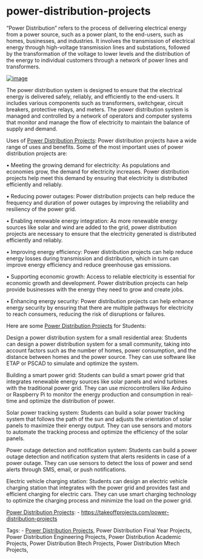 # power-distribution-projects

“Power Distribution” refers to the process of delivering electrical energy from a power source, such as a power plant, to the end-users, such as homes, businesses, and industries. It involves the transmission of electrical energy through high-voltage transmission lines and substations, followed by the transformation of the voltage to lower levels and the distribution of the energy to individual customers through a network of power lines and transformers.

[![image](https://user-images.githubusercontent.com/122364815/228803517-3050b1c4-be00-4a80-83be-d235a69aa4f8.png)](https://takeoffprojects.com/power-distribution-projects)

The power distribution system is designed to ensure that the electrical energy is delivered safely, reliably, and efficiently to the end-users. It includes various components such as transformers, switchgear, circuit breakers, protective relays, and meters. The power distribution system is managed and controlled by a network of operators and computer systems that monitor and manage the flow of electricity to maintain the balance of supply and demand.

Uses of [Power Distribution Projects](https://takeoffprojects.com/power-distribution-projects):
Power distribution projects have a wide range of uses and benefits. Some of the most important uses of power distribution projects are:

•	Meeting the growing demand for electricity: As populations and economies grow, the demand for electricity increases. Power distribution projects help meet this demand by ensuring that electricity is distributed efficiently and reliably.

•	Reducing power outages: Power distribution projects can help reduce the frequency and duration of power outages by improving the reliability and resiliency of the power grid.

•	Enabling renewable energy integration: As more renewable energy sources like solar and wind are added to the grid, power distribution projects are necessary to ensure that the electricity generated is distributed efficiently and reliably.

•	Improving energy efficiency: Power distribution projects can help reduce energy losses during transmission and distribution, which in turn can improve energy efficiency and reduce greenhouse gas emissions.

•	Supporting economic growth: Access to reliable electricity is essential for economic growth and development. Power distribution projects can help provide businesses with the energy they need to grow and create jobs.

•	Enhancing energy security: Power distribution projects can help enhance energy security by ensuring that there are multiple pathways for electricity to reach consumers, reducing the risk of disruptions or failures.

Here are some [Power Distribution Projects](https://takeoffprojects.com/power-distribution-projects) for Students:

Design a power distribution system for a small residential area: Students can design a power distribution system for a small community, taking into account factors such as the number of homes, power consumption, and the distance between homes and the power source. They can use software like ETAP or PSCAD to simulate and optimize the system.

Building a smart power grid: Students can build a smart power grid that integrates renewable energy sources like solar panels and wind turbines with the traditional power grid. They can use microcontrollers like Arduino or Raspberry Pi to monitor the energy production and consumption in real-time and optimize the distribution of power.

Solar power tracking system: Students can build a solar power tracking system that follows the path of the sun and adjusts the orientation of solar panels to maximize their energy output. They can use sensors and motors to automate the tracking process and optimize the efficiency of the solar panels.

Power outage detection and notification system: Students can build a power outage detection and notification system that alerts residents in case of a power outage. They can use sensors to detect the loss of power and send alerts through SMS, email, or push notifications.

Electric vehicle charging station: Students can design an electric vehicle charging station that integrates with the power grid and provides fast and efficient charging for electric cars. They can use smart charging technology to optimize the charging process and minimize the load on the power grid.

[Power Distribution Projects](https://takeoffprojects.com/power-distribution-projects): - https://takeoffprojects.com/power-distribution-projects

Tags: - [Power Distribution Projects](https://takeoffprojects.com/power-distribution-projects), Power Distribution Final Year Projects, Power Distribution Engineering Projects, Power Distribution Academic Projects, Power Distribution Btech Projects, Power Distribution Mtech Projects,
